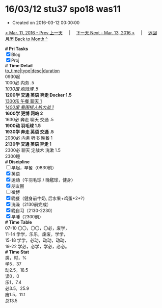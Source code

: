 # 16/03/12 stu37 spo18 was11

- Created on 2016-03-12 00:00:00

[< Mar. 11, 2016 - Prev 上一天](_archived/lifelogs/2016/03/d11.md) &nbsp; &nbsp; | &nbsp; &nbsp; [下一天 Next - Mar. 13, 2016 >](_archived/lifelogs/2016/03/d13.md) &nbsp; &nbsp; |  &nbsp; &nbsp; [返回月历 Back to Month ^](_archived/lifelogs/2016/03/index.md)
<br/><div><b># Pri Tasks</b></div><div><input checked="true" type="checkbox"/>Blog</div><div><input checked="true" type="checkbox"/>Proj</div><div><b># Time Detail</b></div><div><u>to_time|type|desc|duration</u></div><div>0930起</div><div>1000必 内务 .5</div><div><u><i>1030废 刷微博 .5</i></u></div><div><b>1200学 交通 英语 奔走 Docker 1.5</b></div><div><u>1300乐 午餐 聊天 1</u></div><div><u><i>1400废 看围棋人机大战 1</i></u></div><div><b>1600学 更博 网站 2</b></div><div>1630必 奔走 聊天 交通 .5</div><div><b>1900动 羽毛球 1.5</b></div><div><b>1930学 奔走 英语 交通 .5</b></div><div>2030必 内务 听书 晚餐 1</div><div><b>2130学 交通 英语 奔走 1</b></div><div>2300必 聊天 定战术 洗漱 1.5</div><div>2300睡</div><div><b># Discipline</b></div><div><input type="checkbox"/>早起，早餐（0830前）</div><div><input checked="true" type="checkbox"/>英语</div><div><input checked="true" type="checkbox"/>运动（午羽毛球 / 晚毽球，健身）</div><div><input checked="true" type="checkbox"/>朋友圈</div><div><input type="checkbox"/>微博</div><div><input checked="true" type="checkbox"/>晚餐（健身前牛奶, 后水果+鸡蛋*2+?）</div><div><input checked="true" type="checkbox"/>洗澡（2130前完成）</div><div><input checked="true" type="checkbox"/>晚自习（2130-2230）</div><div><input checked="true" type="checkbox"/>早睡（2300前）</div><div><b># Time Table</b></div><div>07-10 〇〇，〇〇，〇必，废学，</div><div>11-14 学学，乐乐，废废，学学，</div><div>15-18 学学，必动，动动，动动，</div><div>19-22 学必，必学，学必，必必。</div><div><b># Time Stat</b></div><div>类，时，%</div><div>学5，37</div><div>动2.5，18.5</div><div>读0，0</div><div>乐1，7.4</div><div>必3.5，25.9</div><div>废1.5，11.1</div><div>总13.5</div>
